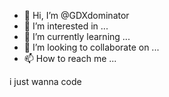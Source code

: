 - 👋 Hi, I’m @GDXdominator
- 👀 I’m interested in ...
- 🌱 I’m currently learning ...
- 💞️ I’m looking to collaborate on ...
- 📫 How to reach me ...

i just wanna code

<!---
GDXdominator/GDXdominator is a ✨ special ✨ repository because its `README.md` (this file) appears on your GitHub profile.
You can click the Preview link to take a look at your changes.
--->
